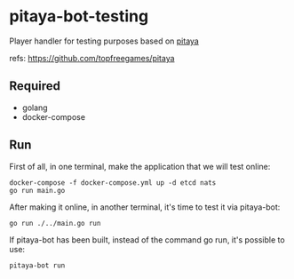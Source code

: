 # pitaya-bot-testing
Player handler for testing purposes based on [pitaya](https://github.com/topfreegames/pitaya)

refs: https://github.com/topfreegames/pitaya

## Required
- golang
- docker-compose

## Run
First of all, in one terminal, make the application that we will test online:
```
docker-compose -f docker-compose.yml up -d etcd nats
go run main.go
```

After making it online, in another terminal, it's time to test it via pitaya-bot:
```
go run ./../main.go run
```

If pitaya-bot has been built, instead of the command go run, it's possible to use:
```
pitaya-bot run
```
